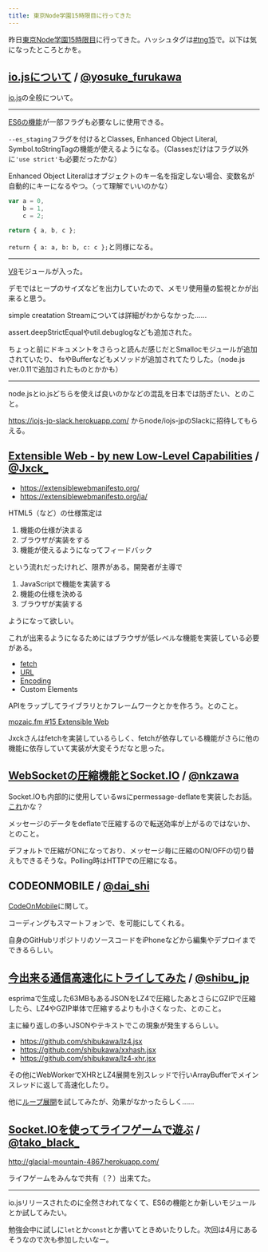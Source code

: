 ```yaml
---
title: 東京Node学園15時限目に行ってきた
---
```

昨日[東京Node学園15時限目](http://nodejs.connpass.com/event/11436/)に行ってきた。ハッシュタグは[#tng15](https://twitter.com/search?q=%23tng15)で。以下は気になったところとかを。

## [io.jsについて](https://speakerdeck.com/yosuke_furukawa/io-dot-js-dong-jing-nodexue-yuan-15shi-xian-mu) / [@yosuke\_furukawa](https://twitter.com/yosuke_furukawa)

[io.js](https://github.com/iojs/io.js)の全般について。

---

[ES6の機能](https://iojs.org/en/es6.html)が一部フラグも必要なしに使用できる。

`--es_staging`フラグを付けるとClasses, Enhanced Object Literal, Symbol.toStringTagの機能が使えるようになる。（Classesだけはフラグ以外に`'use strict'`も必要だったかな）

Enhanced Object Literalはオブジェクトのキー名を指定しない場合、変数名が自動的にキーになるやつ。（って理解でいいのかな）

```js
var a = 0,
    b = 1,
    c = 2;

return { a, b, c };
```

`return { a: a, b: b, c: c };`と同様になる。

---

[V8](https://iojs.org/api/v8.html)モジュールが入った。

デモではヒープのサイズなどを出力していたので、メモリ使用量の監視とかが出来ると思う。

simple creatation Streamについては詳細がわからなかった……

assert.deepStrictEqualやutil.debuglogなども追加された。

ちょっと前にドキュメントをさらっと読んだ感じだとSmallocモジュールが追加されていたり、
fsやBufferなどもメソッドが追加されてたりした。（node.js ver.0.11で追加されたものとかかも）

---

node.jsとio.jsどちらを使えば良いのかなどの混乱を日本では防ぎたい、とのこと。

https://iojs-jp-slack.herokuapp.com/ からnode/iojs-jpのSlackに招待してもらえる。

## [Extensible Web - by new Low-Level Capabilities](http://www.slideshare.net/Jxck/extensible-web) / [@Jxck\_](https://twitter.com/Jxck_)

- https://extensiblewebmanifesto.org/
- https://extensiblewebmanifesto.org/ja/

HTML5（など）の仕様策定は

1. 機能の仕様が決まる
2. ブラウザが実装をする
3. 機能が使えるようになってフィードバック

という流れだったけれど、限界がある。開発者が主導で

1. JavaScriptで機能を実装する
2. 機能の仕様を決める
3. ブラウザが実装する

ようになって欲しい。

これが出来るようになるためにはブラウザが低レベルな機能を実装している必要がある。

- [fetch](https://fetch.spec.whatwg.org/)
- [URL](https://url.spec.whatwg.org/)
- [Encoding](https://encoding.spec.whatwg.org/)
- Custom Elements

APIをラップしてライブラリとかフレームワークとかを作ろう。とのこと。

[mozaic.fm #15 Extensible Web](http://mozaic.fm/post/108491263993/15-extensible-web)

Jxckさんはfetchを実装しているらしく、fetchが依存している機能がさらに他の機能に依存していて実装が大変そうだなと思った。

## [WebSocketの圧縮機能とSocket.IO](https://speakerdeck.com/nkzawa/websocketfalseya-suo-ji-neng-tosocket-dot-io) / [@nkzawa](https://twitter.com/nkzawa)

Socket.IOも内部的に使用しているwsにpermessage-deflateを実装したお話。[これ](https://github.com/websockets/ws/pull/409)かな？

メッセージのデータをdeflateで圧縮するので転送効率が上がるのではないか、とのこと。

デフォルトで圧縮がONになっており、メッセージ毎に圧縮のON/OFFの切り替えもできるそうな。Polling時はHTTPでの圧縮になる。

## CODEONMOBILE / [@dai\_shi](https://twitter.com/dai_shi)

[CodeOnMobile](http://codeonmobile.axlight.com/)に関して。

コーディングもスマートフォンで、を可能にしてくれる。

自身のGitHubリポジトリのソースコードをiPhoneなどから編集やデプロイまでできるらしい。

## [今出来る通信高速化にトライしてみた](http://www.slideshare.net/shibukawa/node-44508626) / [@shibu\_jp](https://twitter.com/shibu_jp)

esprimaで生成した63MBもあるJSONをLZ4で圧縮したあとさらにGZIPで圧縮したら、LZ4やGZIP単体で圧縮するよりも小さくなった、とのこと。

主に繰り返しの多いJSONやテキストでこの現象が発生するらしい。

- https://github.com/shibukawa/lz4.jsx
- https://github.com/shibukawa/xxhash.jsx
- https://github.com/shibukawa/lz4-xhr.jsx

その他にWebWorkerでXHRとLZ4展開を別スレッドで行いArrayBufferでメインスレッドに返して高速化したり。

他に[ループ展開](http://uupaa.hatenablog.com/entry/2012/01/17/153522)を試してみたが、効果がなかったらしく……

## [Socket.IOを使ってライフゲームで遊ぶ](http://www.slideshare.net/ssuser375b1b/socketio-44399338) / [@tako\_black\_](https://twitter.com/tako_black_)

http://glacial-mountain-4867.herokuapp.com/

ライフゲームをみんなで共有（？）出来てた。

---

io.jsリリースされたのに全然さわれてなくて、ES6の機能とか新しいモジュールとか試してみたい。

勉強会中に試しに`let`とか`const`とか書いてときめいたりした。次回は4月にあるそうなので次も参加したいなー。
